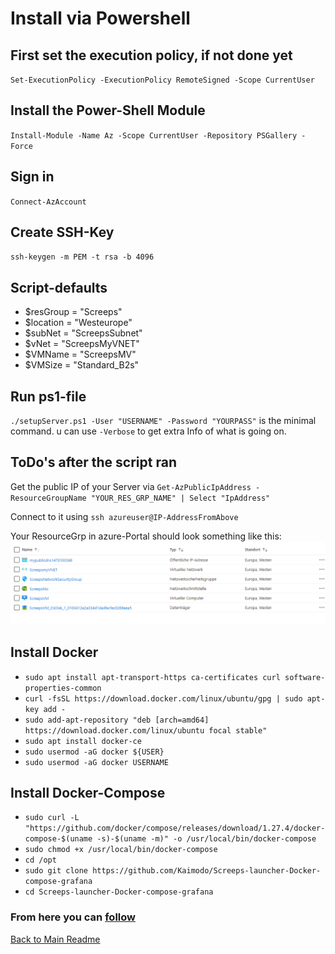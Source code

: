 # Install via Powershell

## First set the execution policy, if not done yet

`Set-ExecutionPolicy -ExecutionPolicy RemoteSigned -Scope CurrentUser`

## Install the Power-Shell Module

`Install-Module -Name Az -Scope CurrentUser -Repository PSGallery -Force`

## Sign in

`Connect-AzAccount`

## Create SSH-Key

`ssh-keygen -m PEM -t rsa -b 4096`

## Script-defaults

- $resGroup = "Screeps"
- $location = "Westeurope"
- $subNet = "ScreepsSubnet"
- $vNet = "ScreepsMyVNET"
- $VMName = "ScreepsMV"
- $VMSize = "Standard_B2s"

## Run ps1-file

`./setupServer.ps1 -User "USERNAME" -Password "YOURPASS"` is the minimal command. u can use `-Verbose` to get extra Info of what is going on.

## ToDo's after the script ran

Get the public IP of your Server via `Get-AzPublicIpAddress -ResourceGroupName "YOUR_RES_GRP_NAME" | Select "IpAddress"`

Connect to it using `ssh azureuser@IP-AddressFromAbove`

Your ResourceGrp in azure-Portal should look something like this:
![ ](../img/azureResGrp.png)

## Install Docker

- `sudo apt install apt-transport-https ca-certificates curl software-properties-common`
- `curl -fsSL https://download.docker.com/linux/ubuntu/gpg | sudo apt-key add -`
- `sudo add-apt-repository "deb [arch=amd64] https://download.docker.com/linux/ubuntu focal stable"`
- `sudo apt install docker-ce`
- `sudo usermod -aG docker ${USER}`
- `sudo usermod -aG docker USERNAME`

## Install Docker-Compose

- `sudo curl -L "https://github.com/docker/compose/releases/download/1.27.4/docker-compose-$(uname -s)-$(uname -m)" -o /usr/local/bin/docker-compose`
- `sudo chmod +x /usr/local/bin/docker-compose`
- `cd /opt`
- `sudo git clone https://github.com/Kaimodo/Screeps-launcher-Docker-compose-grafana`
- `cd Screeps-launcher-Docker-compose-grafana`

### From here you can [follow](../ReadMe.md)

[Back to Main Readme](../ReadMe.md)
